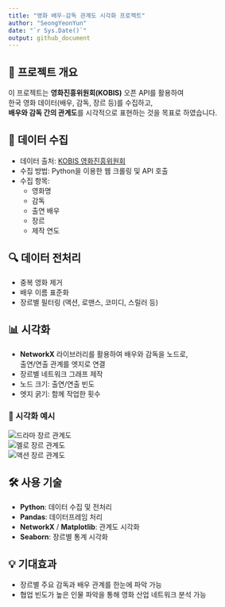 ```yaml
---
title: "영화 배우-감독 관계도 시각화 프로젝트"
author: "SeongYeonYun"
date: "`r Sys.Date()`"
output: github_document
---
```


## 📌 프로젝트 개요
이 프로젝트는 **영화진흥위원회(KOBIS)** 오픈 API를 활용하여  
한국 영화 데이터(배우, 감독, 장르 등)를 수집하고,  
**배우와 감독 간의 관계도**를 시각적으로 표현하는 것을 목표로 하였습니다.  

## 📂 데이터 수집
- 데이터 출처: [KOBIS 영화진흥위원회](http://www.kobis.or.kr/kobis/business/mast/mvie/searchMovieList.do)
- 수집 방법: Python을 이용한 웹 크롤링 및 API 호출
- 수집 항목:
  - 영화명
  - 감독
  - 출연 배우
  - 장르
  - 제작 연도

## 🔍 데이터 전처리
- 중복 영화 제거
- 배우 이름 표준화
- 장르별 필터링 (액션, 로맨스, 코미디, 스릴러 등)

## 📊 시각화
- **NetworkX** 라이브러리를 활용하여 배우와 감독을 노드로,  
  출연/연출 관계를 엣지로 연결
- 장르별 네트워크 그래프 제작
- 노드 크기: 출연/연출 빈도
- 엣지 굵기: 함께 작업한 횟수

### 🎨 시각화 예시
![드라마 장르 관계도](images/drama_network.png)  
![멜로 장르 관계도](images/melo_network.png)  
![액션 장르 관계도](images/action_network.png)  

## 🛠 사용 기술
- **Python**: 데이터 수집 및 전처리
- **Pandas**: 데이터프레임 처리
- **NetworkX** / **Matplotlib**: 관계도 시각화
- **Seaborn**: 장르별 통계 시각화

## 💡 기대효과
- 장르별 주요 감독과 배우 관계를 한눈에 파악 가능
- 협업 빈도가 높은 인물 파악을 통해 영화 산업 네트워크 분석 가능

